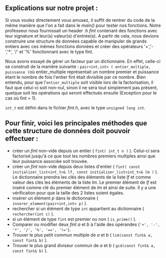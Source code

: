 ## Explications sur notre projet :
Si vous voulez directement vous amusez, il suffit de rentrer du code de la même manière que l'on a fait dans le _main()_ pour tester nos fonctions.
Notre professeur nous fournissait un header .h _fint_ contenant des fonctions avec leur signature et leur(s) valeur(s) d'entrée(s). A partir de cela, nous devions construire une structure de données capable de manipuler de grands entiers avec ces mêmes fonctions données et créer des opérateurs '+','-','*', '/' et '%' fonctionnant avec le type fint.

Nous avons essayé de gérer un facteur par un dictionnaire. En effet, celle-ci se construit de la manière suivante : ` pair<int,int> ( entier_multiple, puissance ) `où entier_multiple représentait un nombre premier et puissance étant le nombre de fois l'entier fint était divisible par ce nombre.
Bien entendu, pour que l'`entier_multiple` soit visible lors de la factorisation, il faut que celui-ci soit non-nul, sinon il ne sera tout simplement pas présent, quelque soit les opérations qui seront effectués ensuite (Exception pour le cas où fint = 1).

`int_t` est défini dans le fichier _fint.h_, avec le type `unsigned long int`.



## Pour finir, voici les principales méthodes que cette structure de données doit pouvoir effectuer :
  - créer un _fint_ non-vide depuis un entier ( `fint( int_t n )` ). Celui-ci sera factorisé jusqu'à ce que tout les nombres premiers multiples ainsi que leur puissance associée soit trouvée.
  - créer un _fint_ non-vide depuis deux listes d'entier ( `fint( const initializer_list<int_t>& lf, const initializer_list<int_t>& lm )` ). Le dictionnaire prendra les clés des éléments de la liste _lf_ et comme valeur des clés les éléments de la liste _lm_. Le premier élément de _lf_ est inséré comme clé du premier élément de _lm_ et ainsi de suite. Il y a une vérification pour que la taille des 2 listes soient égales.
  - insérer un élément _p_ dans le dictionnaire ( `inserer_element(pair<int,int> p)` ).
  - rechercher si un élément de type `int` appartient au dictionnaire ( `rechercher(int c)` ).
  - si un élément de type `fint` est premier ou non ( `is_prime()` ).
  - Comparer ou modifier deux _fint_  _a_ et _b_ à l'aide des opérandes (`'+', '-', '*', '/', '%', '==', '!='`).
  - Trouver le plus petit commun multiple de _a_ et _b_ ( `lcm(const fint& a, const fint& b)` ).
  - Trouver le plus grand diviseur commun de _a_ et _b_ ( `gcd(const fint& a, const fint& b)` ).
